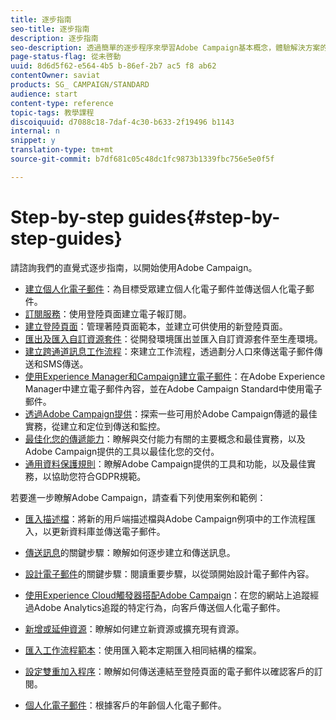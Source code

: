 ```yaml
---
title: 逐步指南
seo-title: 逐步指南
description: 逐步指南
seo-description: 透過簡單的逐步程序來學習Adobe Campaign基本概念，體驗解決方案的強大威力。
page-status-flag: 從未啓動
uuid: 8d6d5f62-e564-4b5 b-86ef-2b7 ac5 f8 ab62
contentOwner: saviat
products: SG_ CAMPAIGN/STANDARD
audience: start
content-type: reference
topic-tags: 教學課程
discoiquuid: d7088c18-7daf-4c30-b633-2f19496 b1143
internal: n
snippet: y
translation-type: tm+mt
source-git-commit: b7df681c05c48dc1fc9873b1339fbc756e5e0f5f

---
```



# Step-by-step guides{#step-by-step-guides}

請諮詢我們的直覺式逐步指南，以開始使用Adobe Campaign。

* [建立個人化電子郵件](https://docs.campaign.adobe.com/doc/standard/getting_started/en/ACS_GettingStartedEmail.html)：為目標受眾建立個人化電子郵件並傳送個人化電子郵件。
* [訂閱服務](https://docs.campaign.adobe.com/doc/standard/getting_started/en/ACS_GettingStartedLandingPages.html)：使用登陸頁面建立電子報訂閱。
* [建立登陸頁面](https://docs.campaign.adobe.com/doc/standard/getting_started/en/ACS_CreateLandingPage.html)：管理著陸頁面範本，並建立可供使用的新登陸頁面。
* [匯出及匯入自訂資源套件](https://docs.campaign.adobe.com/doc/standard/getting_started/en/ACS_ImportExport.html)：從開發環境匯出並匯入自訂資源套件至生產環境。
* [建立跨通道訊息工作流程](https://docs.campaign.adobe.com/doc/standard/getting_started/en/ACS_WorkflowSegmentation.html)：來建立工作流程，透過劃分人口來傳送電子郵件傳送和SMS傳送。
* [使用Experience Manager和Campaign建立電子郵件](https://docs.campaign.adobe.com/doc/standard/getting_started/en/ACS_AEM.html)：在Adobe Experience Manager中建立電子郵件內容，並在Adobe Campaign Standard中使用電子郵件。
* [透過Adobe Campaign提供](https://docs.campaign.adobe.com/doc/standard/getting_started/en/ACS_DeliveryBestPractices.html)：探索一些可用於Adobe Campaign傳遞的最佳實務，從建立和定位到傳送和監控。
* [最佳化您的傳遞能力](https://docs.campaign.adobe.com/doc/standard/getting_started/en/ACS_Deliverability.html)：瞭解與交付能力有關的主要概念和最佳實務，以及Adobe Campaign提供的工具以最佳化您的交付。
* [通用資料保護規則](https://docs.campaign.adobe.com/doc/standard/getting_started/en/ACS_GDPR.html)：瞭解Adobe Campaign提供的工具和功能，以及最佳實務，以協助您符合GDPR規範。

若要進一步瞭解Adobe Campaign，請查看下列使用案例和範例：

* [匯入描述檔](../../automating/using/importing-data.md#example--import-workflow-template)：將新的用戶端描述檔與Adobe Campaign例項中的工作流程匯入，以更新資料庫並傳送電子郵件。
* [傳送訊息](../../channels/using/key-steps-to-send-a-message.md)的關鍵步驟：瞭解如何逐步建立和傳送訊息。

* [設計電子郵件](../../designing/using/about-email-content-design.md#designing-an-email-content-from-scratch)的關鍵步驟：閱讀重要步驟，以從頭開始設計電子郵件內容。
* [使用Experience Cloud觸發器搭配Adobe Campaign](../../integrating/using/abandonment-triggers-use-cases.md)：在您的網站上追蹤經過Adobe Analytics追蹤的特定行為，向客戶傳送個人化電子郵件。
* [新增或延伸資源](../../developing/using/key-steps-of-adding-a-resource.md)：瞭解如何建立新資源或擴充現有資源。
* [匯入工作流程範本](../../automating/using/importing-data.md#example--import-workflow-template)：使用匯入範本定期匯入相同結構的檔案。
* [設定雙重加入程序](../../channels/using/setting-up-a-double-opt-in-process.md)：瞭解如何傳送連結至登陸頁面的電子郵件以確認客戶的訂閱。
* [個人化電子郵件](../../designing/using/example--email-personalization.md)：根據客戶的年齡個人化電子郵件。

